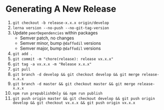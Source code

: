 # Generating A New Release
1. `git checkout -b release-x.x.x origin/develop`
2. `lerna version --no-push --no-git-tag-version`
3. Update `peerDependencies` within packages
    * Semver patch, no changes
    * Semver minor, bump `@daffodil` versions
    * Semver major, bump `@daffodil` versions
4. `git add .`
5. `git commit -m "chore(release): release vx.x.x"`
6. `git tag -a vx.x.x -m "Release x.x.x"`
7. `git pull`
8. `git branch -d develop && git checkout develop && git merge release-x.x.x`
9. `git branch -d master && git checkout master && git merge release-x.x.x`
10. `npm run prepublishOnly && npm run publish`
11. `git push origin master && git checkout develop && git push origin develop && git checkout vx.x.x && git push origin vx.x.x`
